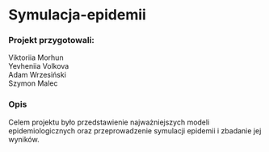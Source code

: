 # Symulacja-epidemii
### Projekt przygotowali:
Viktoriia Morhun <br> Yevheniia Volkova <br> Adam Wrzesiński <br> Szymon Malec

### Opis
Celem projektu było przedstawienie najważniejszych modeli epidemiologicznych oraz przeprowadzenie symulacji epidemii i zbadanie jej wyników.

